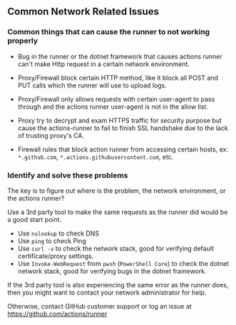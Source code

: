 ## Common Network Related Issues

### Common things that can cause the runner to not working properly

- Bug in the runner or the dotnet framework that causes actions runner can't make Http request in a certain network environment.

- Proxy/Firewall block certain HTTP method, like it block all POST and PUT calls which the runner will use to upload logs.

- Proxy/Firewall only allows requests with certain user-agent to pass through and the actions runner user-agent is not in the allow list.

- Proxy try to decrypt and exam HTTPS traffic for security purpose but cause the actions-runner to fail to finish SSL handshake due to the lack of trusting proxy's CA.

- Firewall rules that block action runner from accessing certain hosts, ex: `*.github.com`, `*.actions.githubusercontent.com`, etc.


### Identify and solve these problems

The key is to figure out where is the problem, the network environment, or the actions runner?

Use a 3rd party tool to make the same requests as the runner did would be a good start point.

- Use `nslookup` to check DNS
- Use `ping` to check Ping
- Use `curl -v` to check the network stack, good for verifying default certificate/proxy settings.
- Use `Invoke-WebRequest` from `pwsh` (`PowerShell Core`) to check the dotnet network stack, good for verifying bugs in the dotnet framework.

If the 3rd party tool is also experiencing the same error as the runner does, then you might want to contact your network administrator for help.

Otherwise, contact GitHub customer support or log an issue at https://github.com/actions/runner